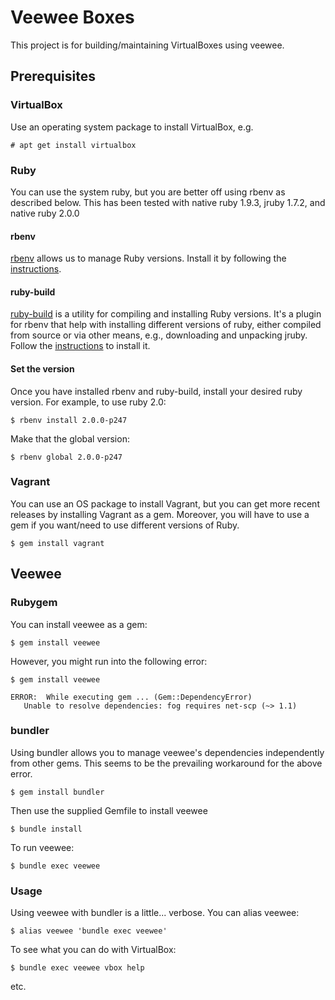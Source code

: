 # Veewee Boxes
This project is for building/maintaining VirtualBoxes using veewee.

## Prerequisites

### VirtualBox
Use an operating system package to install VirtualBox, e.g.

    # apt get install virtualbox
    

### Ruby
You can use the system ruby, but you are better off using rbenv as described 
below. This has been tested with native ruby 1.9.3, jruby 1.7.2, and native 
ruby 2.0.0

#### rbenv
[rbenv](https://github.com/sstephenson/rbenv) allows us to manage Ruby 
versions. Install it by following the 
[instructions](https://github.com/sstephenson/rbenv#installation).

#### ruby-build
[ruby-build](https://github.com/sstephenson/ruby-build) is a utility for 
compiling and installing Ruby versions.  It's a plugin for rbenv that help with
installing different versions of ruby, either compiled from source or via other
means, e.g., downloading and unpacking jruby.  Follow the 
[instructions](https://github.com/sstephenson/ruby-build#installation) to 
install it.

#### Set the version
Once you have installed rbenv and ruby-build, install your desired ruby version.
For example, to use ruby 2.0:

    $ rbenv install 2.0.0-p247
    
Make that the global version:

    $ rbenv global 2.0.0-p247

### Vagrant

You can use an OS package to install Vagrant, but you can get more recent 
releases by installing Vagrant as a gem. Moreover, you will have to use a gem if
you want/need to use different versions of Ruby.

    $ gem install vagrant
    

## Veewee

### Rubygem

You can install veewee as a gem:

    $ gem install veewee
    
However, you might run into the following error:

    $ gem install veewee
 
    ERROR:  While executing gem ... (Gem::DependencyError)
       Unable to resolve dependencies: fog requires net-scp (~> 1.1)


### bundler
Using bundler allows you to manage veewee's dependencies independently from 
other gems. This seems to be the prevailing workaround for the above error.

    $ gem install bundler
    
Then use the supplied Gemfile to install veewee

    $ bundle install
    
To run veewee:

    $ bundle exec veewee

### Usage

Using veewee with bundler is a little... verbose. You can alias veewee:

    $ alias veewee 'bundle exec veewee'

To see what you can do with VirtualBox:

    $ bundle exec veewee vbox help
    
etc.
